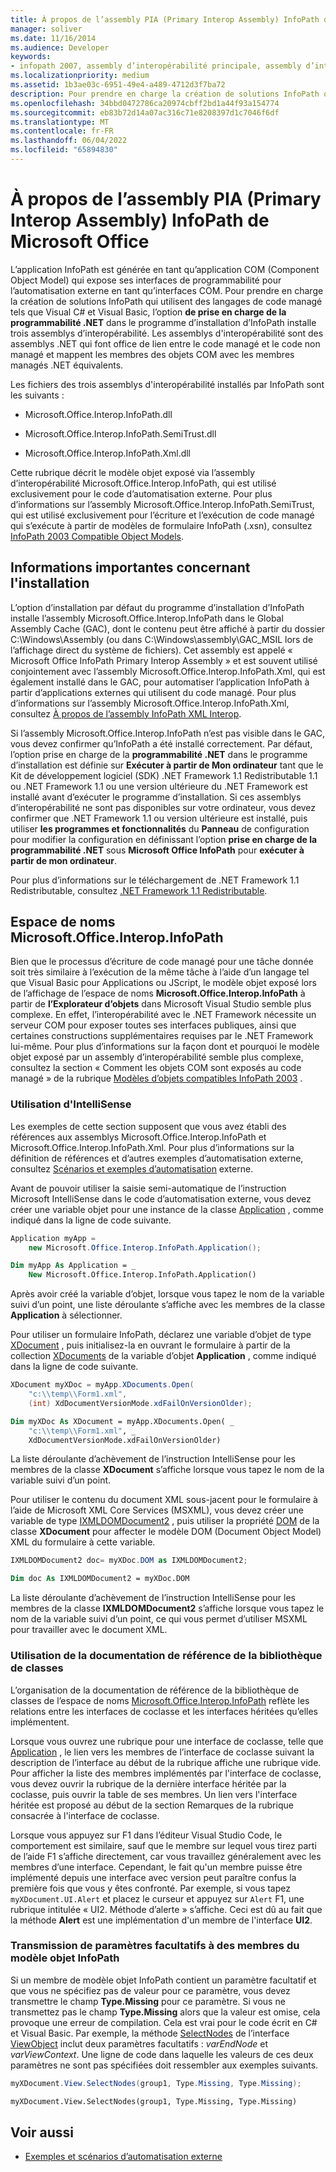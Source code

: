```yaml
---
title: À propos de l’assembly PIA (Primary Interop Assembly) InfoPath de Microsoft Office
manager: soliver
ms.date: 11/16/2014
ms.audience: Developer
keywords:
- infopath 2007, assembly d’interopérabilité principale, assembly d’interopérabilité principale InfoPath, PIAs [InfoPath 2007],assemblys d’interopérabilité primaire [InfoPath 2007]
ms.localizationpriority: medium
ms.assetid: 1b3ae03c-6951-49e4-a489-4712d3f7ba72
description: Pour prendre en charge la création de solutions InfoPath qui utilisent des langages de code managé tels que Visual C# et Visual Basic, l’option de prise en charge de la programmabilité .NET dans le programme d’installation d’InfoPath installe trois assemblys d’interopérabilité.
ms.openlocfilehash: 34bbd0472786ca20974cbff2bd1a44f93a154774
ms.sourcegitcommit: eb83b72d14a07ac316c71e8208397d1c7046f6df
ms.translationtype: MT
ms.contentlocale: fr-FR
ms.lasthandoff: 06/04/2022
ms.locfileid: "65894830"
---
```

# <a name="about-the-microsoft-office-infopath-primary-interop-assembly"></a>À propos de l’assembly PIA (Primary Interop Assembly) InfoPath de Microsoft Office

L’application InfoPath est générée en tant qu’application COM (Component Object Model) qui expose ses interfaces de programmabilité pour l’automatisation externe en tant qu’interfaces COM. Pour prendre en charge la création de solutions InfoPath qui utilisent des langages de code managé tels que Visual C# et Visual Basic, l’option **de prise en charge de la programmabilité .NET** dans le programme d’installation d’InfoPath installe trois assemblys d’interopérabilité. Les assemblys d'interopérabilité sont des assemblys .NET qui font office de lien entre le code managé et le code non managé et mappent les membres des objets COM avec les membres managés .NET équivalents.
  
Les fichiers des trois assemblys d'interopérabilité installés par InfoPath sont les suivants :
  
- Microsoft.Office.Interop.InfoPath.dll

- Microsoft.Office.Interop.InfoPath.SemiTrust.dll

- Microsoft.Office.Interop.InfoPath.Xml.dll

Cette rubrique décrit le modèle objet exposé via l’assembly d’interopérabilité Microsoft.Office.Interop.InfoPath, qui est utilisé exclusivement pour le code d’automatisation externe. Pour plus d’informations sur l’assembly Microsoft.Office.Interop.InfoPath.SemiTrust, qui est utilisé exclusivement pour l’écriture et l’exécution de code managé qui s’exécute à partir de modèles de formulaire InfoPath (.xsn), consultez [InfoPath 2003 Compatible Object Models](https://msdn.microsoft.com/library/e4511af6-d7e7-44ad-a50d-1b7ee04f8215%28Office.15%29.aspx).
  
## <a name="important-installation-information"></a>Informations importantes concernant l'installation

L’option d’installation par défaut du programme d’installation d’InfoPath installe l’assembly Microsoft.Office.Interop.InfoPath dans le Global Assembly Cache (GAC), dont le contenu peut être affiché à partir du dossier C:\Windows\Assembly (ou dans C:\Windows\assembly\GAC_MSIL lors de l’affichage direct du système de fichiers). Cet assembly est appelé « Microsoft Office InfoPath Primary Interop Assembly » et est souvent utilisé conjointement avec l’assembly Microsoft.Office.Interop.InfoPath.Xml, qui est également installé dans le GAC, pour automatiser l’application InfoPath à partir d’applications externes qui utilisent du code managé. Pour plus d’informations sur l’assembly Microsoft.Office.Interop.InfoPath.Xml, consultez [À propos de l’assembly InfoPath XML Interop](about-the-infopath-xml-interop-assembly.md).
  
Si l’assembly Microsoft.Office.Interop.InfoPath n’est pas visible dans le GAC, vous devez confirmer qu’InfoPath a été installé correctement. Par défaut, l’option prise en charge de la **programmabilité .NET** dans le programme d’installation est définie sur **Exécuter à partir de Mon ordinateur** tant que le Kit de développement logiciel (SDK) .NET Framework 1.1 Redistributable 1.1 ou .NET Framework 1.1 ou une version ultérieure du .NET Framework est installé avant d’exécuter le programme d’installation. Si ces assemblys d’interopérabilité ne sont pas disponibles sur votre ordinateur, vous devez confirmer que .NET Framework 1.1 ou version ultérieure est installé, puis utiliser **les programmes et fonctionnalités** du **Panneau** de configuration pour modifier la configuration en définissant l’option **prise en charge de la programmabilité .NET** sous **Microsoft Office InfoPath** pour **exécuter à partir de mon ordinateur**.
  
Pour plus d’informations sur le téléchargement de .NET Framework 1.1 Redistributable, consultez [.NET Framework 1.1 Redistributable](/download/dotnet-framework).
  
## <a name="the-microsoftofficeinteropinfopath-namespace"></a>Espace de noms Microsoft.Office.Interop.InfoPath

Bien que le processus d’écriture de code managé pour une tâche donnée soit très similaire à l’exécution de la même tâche à l’aide d’un langage tel que Visual Basic pour Applications ou JScript, le modèle objet exposé lors de l’affichage de l’espace de noms **Microsoft.Office.Interop.InfoPath** à partir de **l’Explorateur d’objets** dans Microsoft Visual Studio semble plus complexe. En effet, l’interopérabilité avec le .NET Framework nécessite un serveur COM pour exposer toutes ses interfaces publiques, ainsi que certaines constructions supplémentaires requises par le .NET Framework lui-même. Pour plus d’informations sur la façon dont et pourquoi le modèle objet exposé par un assembly d’interopérabilité semble plus complexe, consultez la section « Comment les objets COM sont exposés au code managé » de la rubrique [Modèles d’objets compatibles InfoPath 2003](../form-templates/infopath-2003-compatible-object-models.md) .
  
### <a name="using-intellisense"></a>Utilisation d'IntelliSense

Les exemples de cette section supposent que vous avez établi des références aux assemblys Microsoft.Office.Interop.InfoPath et Microsoft.Office.Interop.InfoPath.Xml. Pour plus d’informations sur la définition de références et d’autres exemples d’automatisation externe, consultez [Scénarios et exemples d’automatisation](external-automation-scenarios-and-examples.md) externe.
  
Avant de pouvoir utiliser la saisie semi-automatique de l’instruction Microsoft IntelliSense dans le code d’automatisation externe, vous devez créer une variable objet pour une instance de la classe [Application](https://msdn.microsoft.com/library/Microsoft.Office.Interop.InfoPath.Application.aspx) , comme indiqué dans la ligne de code suivante.
  
```cs
Application myApp = 
    new Microsoft.Office.Interop.InfoPath.Application();
```

```vb
Dim myApp As Application = _
    New Microsoft.Office.Interop.InfoPath.Application()
```

Après avoir créé la variable d’objet, lorsque vous tapez le nom de la variable suivi d’un point, une liste déroulante s’affiche avec les membres de la classe **Application** à sélectionner.
  
Pour utiliser un formulaire InfoPath, déclarez une variable d’objet de type [XDocument](https://msdn.microsoft.com/library/Microsoft.Office.Interop.InfoPath.XDocument.aspx) , puis initialisez-la en ouvrant le formulaire à partir de la collection [XDocuments](https://msdn.microsoft.com/library/Microsoft.Office.Interop.InfoPath.XDocuments.aspx) de la variable d’objet **Application** , comme indiqué dans la ligne de code suivante.
  
```cs
XDocument myXDoc = myApp.XDocuments.Open(
    "c:\\temp\\Form1.xml",
    (int) XdDocumentVersionMode.xdFailOnVersionOlder);
```

```vb
Dim myXDoc As XDocument = myApp.XDocuments.Open( _
    "c:\\temp\\Form1.xml", _
    XdDocumentVersionMode.xdFailOnVersionOlder)
```

La liste déroulante d’achèvement de l’instruction IntelliSense pour les membres de la classe **XDocument** s’affiche lorsque vous tapez le nom de la variable suivi d’un point.
  
Pour utiliser le contenu du document XML sous-jacent pour le formulaire à l’aide de Microsoft XML Core Services (MSXML), vous devez créer une variable de type [IXMLDOMDocument2](https://msdn.microsoft.com/library/Microsoft.Office.Interop.InfoPath.Xml.IXMLDOMDocument2.aspx) , puis utiliser la propriété [DOM](https://msdn.microsoft.com/library/Microsoft.Office.Interop.InfoPath._XDocument2.DOM.aspx) de la classe **XDocument** pour affecter le modèle DOM (Document Object Model) XML du formulaire à cette variable.
  
```cs
IXMLDOMDocument2 doc= myXDoc.DOM as IXMLDOMDocument2;
```

```vb
Dim doc As IXMLDOMDocument2 = myXDoc.DOM
```

La liste déroulante d’achèvement de l’instruction IntelliSense pour les membres de la classe **IXMLDOMDocument2** s’affiche lorsque vous tapez le nom de la variable suivi d’un point, ce qui vous permet d’utiliser MSXML pour travailler avec le document XML.
  
### <a name="using-the-class-library-reference-documentation"></a>Utilisation de la documentation de référence de la bibliothèque de classes

L’organisation de la documentation de référence de la bibliothèque de classes de l’espace de noms [Microsoft.Office.Interop.InfoPath](https://msdn.microsoft.com/library/Microsoft.Office.Interop.InfoPath.aspx) reflète les relations entre les interfaces de coclasse et les interfaces héritées qu’elles implémentent.
  
Lorsque vous ouvrez une rubrique pour une interface de coclasse, telle que [Application](https://msdn.microsoft.com/library/Microsoft.Office.Interop.InfoPath.Application.aspx) , le lien vers les membres de l’interface de coclasse suivant la description de l’interface au début de la rubrique affiche une rubrique vide. Pour afficher la liste des membres implémentés par l'interface de coclasse, vous devez ouvrir la rubrique de la dernière interface héritée par la coclasse, puis ouvrir la table de ses membres. Un lien vers l'interface héritée est proposé au début de la section Remarques de la rubrique consacrée à l'interface de coclasse.
  
Lorsque vous appuyez sur F1 dans l’éditeur Visual Studio Code, le comportement est similaire, sauf que le membre sur lequel vous tirez parti de l’aide F1 s’affiche directement, car vous travaillez généralement avec les membres d’une interface. Cependant, le fait qu'un membre puisse être implémenté depuis une interface avec version peut paraître confus la première fois que vous y êtes confronté. Par exemple, si vous tapez `myXDocument.UI.Alert` et placez le curseur et appuyez sur `Alert` F1, une rubrique intitulée « UI2. Méthode d’alerte » s’affiche. Ceci est dû au fait que la méthode **Alert** est une implémentation d'un membre de l'interface **UI2**.
  
### <a name="passing-optional-parameters-to-infopath-object-model-members"></a>Transmission de paramètres facultatifs à des membres du modèle objet InfoPath

Si un membre de modèle objet InfoPath contient un paramètre facultatif et que vous ne spécifiez pas de valeur pour ce paramètre, vous devez transmettre le champ **Type.Missing** pour ce paramètre. Si vous ne transmettez pas le champ **Type.Missing** alors que la valeur est omise, cela provoque une erreur de compilation. Cela est vrai pour le code écrit en C# et Visual Basic. Par exemple, la méthode [SelectNodes](https://msdn.microsoft.com/library/Microsoft.Office.Interop.InfoPath.View2.SelectNodes.aspx) de l’interface [ViewObject](https://msdn.microsoft.com/library/Microsoft.Office.Interop.InfoPath.ViewObject.aspx) inclut deux paramètres facultatifs : _varEndNode_ et _varViewContext_. Une ligne de code dans laquelle les valeurs de ces deux paramètres ne sont pas spécifiées doit ressembler aux exemples suivants.
  
```cs
myXDocument.View.SelectNodes(group1, Type.Missing, Type.Missing);
```

```vb
myXDocument.View.SelectNodes(group1, Type.Missing, Type.Missing)
```

## <a name="see-also"></a>Voir aussi

- [Exemples et scénarios d’automatisation externe](external-automation-scenarios-and-examples.md)
